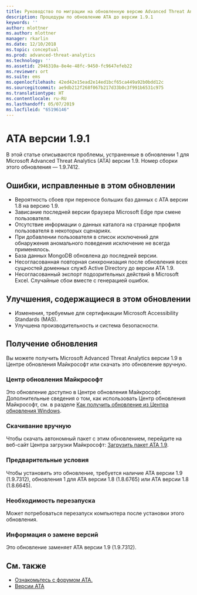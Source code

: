```yaml
---
title: Руководство по миграции на обновленную версию Advanced Threat Analytics 1.9.1 | Документация Майкрософт
description: Процедуры по обновлению ATA до версии 1.9.1
keywords: ''
author: mlottner
ms.author: mlottner
manager: rkarlin
ms.date: 12/10/2018
ms.topic: conceptual
ms.prod: advanced-threat-analytics
ms.technology: ''
ms.assetid: 2946310a-8e4e-48fc-9450-fc9647efeb22
ms.reviewer: ort
ms.suite: ems
ms.openlocfilehash: 42ed42e15ead2e14ed1bcf65ca449a92b0bdd12c
ms.sourcegitcommit: ae9db212f268f067b217d33b0c3f991b6531c975
ms.translationtype: HT
ms.contentlocale: ru-RU
ms.lasthandoff: 05/07/2019
ms.locfileid: "65196146"
---
```

# <a name="ata-version-191"></a>ATA версии 1.9.1


В этой статье описываются проблемы, устраненные в обновлении 1 для Microsoft Advanced Threat Analytics (ATA) версии 1.9. Номер сборки этого обновления — 1.9.7412.

## <a name="fixed-issues-included-in-this-update"></a>Ошибки, исправленные в этом обновлении

- Вероятность сбоев при переносе больших баз данных с ATA версии 1.8 на версию 1.9.
- Зависание последней версии браузера Microsoft Edge при смене пользователя.
- Отсутствие информации о данных каталога на странице профиля пользователя в некоторых сценариях.
- При добавлении пользователя в список исключений для обнаружения аномального поведения исключение не всегда применялось. 
- База данных MongoDB обновлена до последней версии.
- Несогласованная повторная синхронизация после обновления всех сущностей доменных служб Active Directory до версии ATA 1.9.
- Несогласованный экспорт подозрительных действий в Microsoft Excel. Случайные сбои вместе с генерацией ошибок.  


## <a name="improvements-included-in-this-update"></a>Улучшения, содержащиеся в этом обновлении
- Изменения, требуемые для сертификации Microsoft Accessibility Standards (MAS).
- Улучшена производительность и система безопасности.

## <a name="get-this-update"></a>Получение обновления

Вы можете получить Microsoft Advanced Threat Analytics версии 1.9 в Центре обновления Майкрософт или скачать это обновление вручную.

### <a name="microsoft-update"></a>Центр обновления Майкрософт
Это обновление доступно в Центре обновления Майкрософт. Дополнительные сведения о том, как использовать Центр обновления Майкрософт, см. в разделе [Как получить обновление из Центра обновления Windows](https://support.microsoft.com/help/3067639).

### <a name="manual-download"></a>Скачивание вручную
Чтобы скачать автономный пакет с этим обновлением, перейдите на веб-сайт Центра загрузки Майкрософт: [Загрузить пакет ATA 1.9](https://www.microsoft.com/en-us/download/details.aspx?id=56725).

### <a name="prerequisites"></a>Предварительные условия
Чтобы установить это обновление, требуется наличие ATA версии 1.9 (1.9.7312), обновления 1 для ATA версии 1.8 (1.8.6765) или ATA версии 1.8 (1.8.6645).

### <a name="restart-requirement"></a>Необходимость перезапуска
Может потребоваться перезапуск компьютера после установки этого обновления.

### <a name="update-replacement-information"></a>Информация о замене версий
Это обновление заменяет ATA версии 1.9 (1.9.7312).


## <a name="see-also"></a>См. также

- [Ознакомьтесь с форумом ATA.](https://social.technet.microsoft.com/Forums/security/home?forum=mata)
- [Версии ATA](ata-versions.md)
